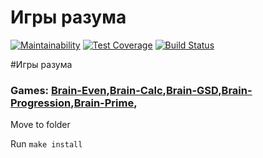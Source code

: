 # Игры разума

[![Maintainability](https://api.codeclimate.com/v1/badges/2213a836e58bd57845a8/maintainability)](https://codeclimate.com/github/Lev93/frontend-project-lvl1/maintainability)
[![Test Coverage](https://api.codeclimate.com/v1/badges/2213a836e58bd57845a8/test_coverage)](https://codeclimate.com/github/Lev93/frontend-project-lvl1/test_coverage)
[![Build Status](https://travis-ci.org/Lev93/frontend-project-lvl1.svg?branch=master)](https://travis-ci.org/Lev93/frontend-project-lvl1)


#Игры разума
### Games: [Brain-Even](xxxxxxxxx),[Brain-Calc](xxxxxxxxx),[Brain-GSD](xxxxxxxxx),[Brain-Progression](xxxxxxxxx),[Brain-Prime](https://asciinema.org/a/H3cHEcvx46f6fGJQ8kpXtIfVi),

Move to folder

Run `make install`